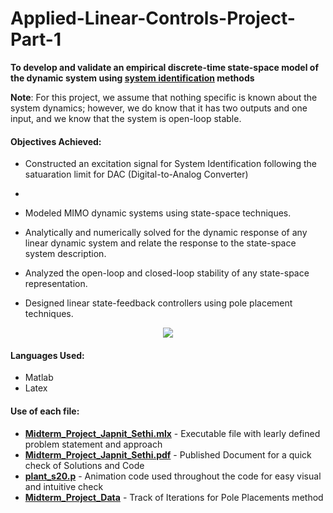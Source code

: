 # Applied-Linear-Controls-Project-Part-1
**To develop and validate an empirical discrete-time state-space model of the dynamic system using [system identification](https://www.mathworks.com/help/ident/gs/about-system-identification.html) methods**

**Note**: For this project, we assume that nothing specific is known about the system dynamics; however, we do know that it has two outputs and one input, and we know that the system is open-loop stable.

#### Objectives Achieved: 

- Constructed an excitation signal for System Identification following the satuaration limit for DAC (Digital-to-Analog Converter)
- 


- Modeled MIMO dynamic systems using state-space techniques.
- Analytically and numerically solved for the dynamic response of any linear dynamic system and relate the response to the state-space system description.
- Analyzed the open-loop and closed-loop stability of any state-space representation.
- Designed linear state-feedback controllers using pole placement techniques.

<p align="center"><img src="auv_animate.gif">  </p>



#### Languages Used:
- Matlab
- Latex 

#### Use of each file:
- [**Midterm_Project_Japnit_Sethi.mlx**](Midterm_Project_Japnit_Sethi.mlx) - Executable file with learly defined problem statement and approach
- [**Midterm_Project_Japnit_Sethi.pdf**](Midterm_Project_Japnit_Sethi.pdf) - Published Document for a quick check of Solutions and Code
- [**plant_s20.p**](animate_auv.p) - Animation code used throughout the code for easy visual and intuitive check
- [**Midterm_Project_Data**](Midterm_Project_Data) - Track of Iterations for Pole Placements method
